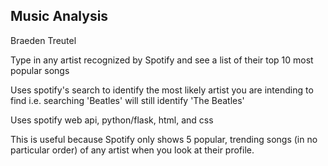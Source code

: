 Music Analysis
--------------
Braeden Treutel

Type in any artist recognized by Spotify and see a list of their top 10 most popular songs

Uses spotify's search to identify the most likely artist you are intending to find i.e. searching 'Beatles' will still identify 'The Beatles'

Uses spotify web api, python/flask, html, and css

This is useful because Spotify only shows 5 popular, trending songs (in no particular order) of any artist when you look at their profile.
